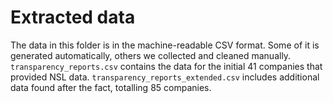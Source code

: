 # Extracted data

The data in this folder is in the machine-readable CSV format. 
Some of it is generated automatically, others we collected and cleaned manually. 
`transparency_reports.csv` contains the data for the initial 41 companies that provided NSL data. `transparency_reports_extended.csv` includes additional data found after the fact, totalling 85 companies.
